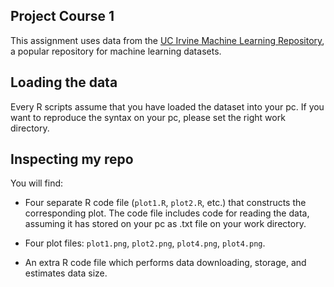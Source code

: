 ## Project Course 1

This assignment uses data from
the <a href="http://archive.ics.uci.edu/ml/">UC Irvine Machine
Learning Repository</a>, a popular repository for machine learning
datasets. 


## Loading the data

Every R scripts assume that you have loaded the dataset into your pc.
If you want to reproduce the syntax on your pc, please set the right work directory.


## Inspecting my repo


You will find:

* Four separate R code file (`plot1.R`, `plot2.R`, etc.) that
constructs the corresponding plot. The code file includes code for reading
the data, assuming it has stored on your pc as .txt file on your work directory.

* Four plot files: `plot1.png`, `plot2.png`, `plot4.png`, `plot4.png`.

* An extra R code file which performs data downloading, storage, and estimates data size.